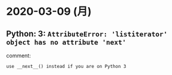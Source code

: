 # 2020-03-09 (月)

## Python: 3: `AttributeError: 'listiterator' object has no attribute 'next'`

comment:

~~~
use __next__() instead if you are on Python 3
~~~
